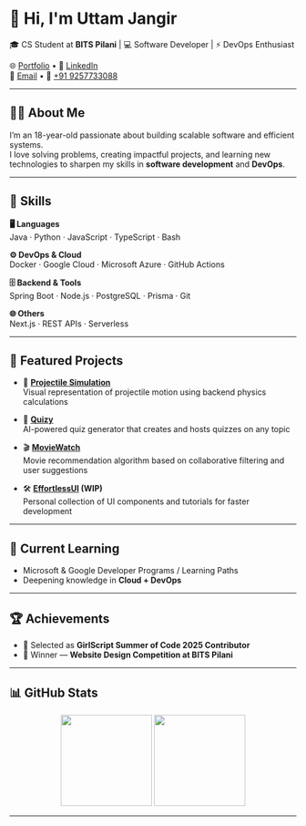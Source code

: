 # 👋 Hi, I'm Uttam Jangir  

🎓 CS Student at **BITS Pilani** | 💻 Software Developer | ⚡ DevOps Enthusiast  

🌐 [Portfolio](https://uttamjangir.me/) • 💼 [LinkedIn](https://www.linkedin.com/in/uttam-jangir/)  
📧 [Email](mailto:uttamjangir1415@gmail.com) • 📱 [+91 9257733088](tel:+919257733088)  

---

## 🧑‍💻 About Me  
I’m an 18-year-old passionate about building scalable software and efficient systems.  
I love solving problems, creating impactful projects, and learning new technologies to sharpen my skills in **software development** and **DevOps**.  

---

## 🚀 Skills  

**🖥️ Languages**  
Java · Python · JavaScript · TypeScript · Bash  

**⚙️ DevOps & Cloud**  
Docker · Google Cloud · Microsoft Azure · GitHub Actions  

**🗄️ Backend & Tools**  
Spring Boot · Node.js · PostgreSQL · Prisma · Git  

**🌐 Others**  
Next.js · REST APIs · Serverless  

---

## 📌 Featured Projects  

- 🎯 **[Projectile Simulation](https://github.com/uttamjangir)**  
  Visual representation of projectile motion using backend physics calculations  

- 🧠 **[Quizy](https://github.com/uttamjangir)**  
  AI-powered quiz generator that creates and hosts quizzes on any topic  

- 🎬 **[MovieWatch](https://github.com/uttamjangir)**  
  Movie recommendation algorithm based on collaborative filtering and user suggestions  

- 🛠️ **[EffortlessUI](https://github.com/uttamjangir) (WIP)**  
  Personal collection of UI components and tutorials for faster development  

---

## 🌱 Current Learning  
- Microsoft & Google Developer Programs / Learning Paths  
- Deepening knowledge in **Cloud + DevOps**  

---

## 🏆 Achievements  
- 🎉 Selected as **GirlScript Summer of Code 2025 Contributor**  
- 🥇 Winner — **Website Design Competition at BITS Pilani**  

---

## 📊 GitHub Stats  

<p align="center">
  <img src="https://github-readme-stats.vercel.app/api?username=uttamjangir&show_icons=true&theme=default&hide_border=true" height="160" />
  <img src="https://github-readme-stats.vercel.app/api/top-langs/?username=uttamjangir&layout=compact&theme=default&hide_border=true" height="160" />
</p>

---
